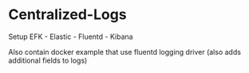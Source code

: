 # Centralized-Logs

Setup EFK
    - Elastic
    - Fluentd
    - Kibana

Also contain docker example that use fluentd logging driver (also adds additional fields to logs)
